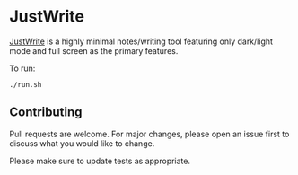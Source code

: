 # JustWrite

[JustWrite](https://just-write-app.herokuapp.com/) is a highly minimal notes/writing tool featuring only dark/light mode and full screen as the primary features.

To run:

```
./run.sh
```

## Contributing
Pull requests are welcome. For major changes, please open an issue first to discuss what you would like to change.

Please make sure to update tests as appropriate.